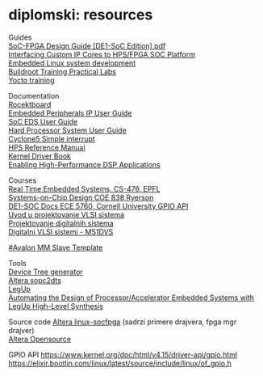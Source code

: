 # diplomski: resources

Guides\
[SoC-FPGA Design Guide [DE1-SoC Edition].pdf](https://moodle.epfl.ch/pluginfile.php/1680499/mod_resource/content/9/SoC-FPGA%20Design%20Guide%20%5BDE1-SoC%20Edition%5D.pdf)\
[Interfacing Custom IP Cores to HPS/FPGA SOC Platform](https://www.ee.ryerson.ca/~courses/coe838/labs/lab4.pdf)\
[Embedded Linux system development](https://bootlin.com/doc/training/embedded-linux/embedded-linux-slides.pdf)\
[Buildroot Training Practical Labs](https://bootlin.com/doc/training/buildroot/buildroot-labs.pdf)\
[Yocto training](https://bootlin.com/doc/training/yocto/yocto-slides.pdf)

Documentation\
[Rocektboard](https://rocketboards.org/foswiki/Documentation/WebHome)\
[Embedded Peripherals IP User Guide](https://www.altera.com/content/dam/altera-www/global/en_US/pdfs/literature/ug/ug_embedded_ip.pdf)\
[SoC EDS User Guide](https://www.altera.com/en_US/pdfs/literature/ug/ug_soc_eds.pdf)\
[Hard Processor System User Guide](https://www.altera.com.cn/zh_CN/pdfs/literature/hb/cyclone-v/cv_5v4_08.pdf)\
[Cyclone5 Simple interrupt](https://wiki.epfl.ch/prsoc/documents/Cyclone_V_SoC_Linux_Interrupt-2.pdf)\
[HPS Reference Manual](https://www.altera.com/content/dam/altera-www/global/en_US/pdfs/literature/hb/cyclone-v/cv_5v4.pdf)\
[Kernel Driver Book](https://lwn.net/Kernel/LDD3/)\
[Enabling High-Performance DSP Applications](https://people.ece.cornell.edu/land/courses/ece5760/DE1_SOC/DSP_wp-01159-arriav-cyclonev-dsp.pdf)

Courses\
[Real Time Embedded Systems, CS-476, EPFL](https://moodle.epfl.ch/course/view.php?id=391)\
[Systems-on-Chip Design COE 838 Ryerson](https://www.ee.ryerson.ca/~courses/coe838/announcements.html)\
[DE1-SOC Docs ECE 5760, Cornell University GPIO API](https://people.ece.cornell.edu/land/courses/ece5760/DE1_SOC/index.html)\
[Uvod u projektovanje VLSI sistema](http://tnt.etf.bg.ac.rs/~oe4upv/vezbe.php)\
[Projektovanje digitalnih sistema](http://tnt.etf.bg.ac.rs/~13m041pds/pdf/)\
[Digitalni VLSI sistemi - MS1DVS](http://tnt.etf.bg.ac.rs/~ms1dvs/)

[#Avalon MM Slave Template](https://www.intel.com/content/www/us/en/programmable/support/support-resources/design-examples/intellectual-property/embedded/nios-ii/exm-avalon-memory-slave.html)

Tools\
[Device Tree generator](https://rocketboards.org/foswiki/Documentation/DeviceTreeGenerator140)\
[Altera sopc2dts](https://github.com/altera-opensource/sopc2dts)\
[LegUp](http://legup.eecg.utoronto.ca/)\
[Automating the Design of Processor/Accelerator Embedded Systems with LegUp High-Level Synthesis](http://legup.eecg.toronto.edu/euc_2014.pdf)

Source code
[Altera linux-socfpga](https://github.com/altera-opensource/linux-socfpga) (sadrzi primere drajvera, fpga mgr drajver)\
[Altera Opensource](https://github.com/altera-opensource)

GPIO API
https://www.kernel.org/doc/html/v4.15/driver-api/gpio.html \
https://elixir.bootlin.com/linux/latest/source/include/linux/of_gpio.h
